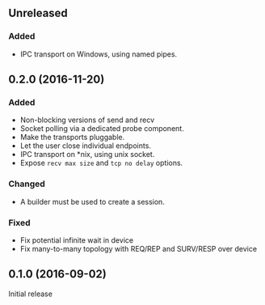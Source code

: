 ## Unreleased

### Added
- IPC transport on Windows, using named pipes.

## 0.2.0 (2016-11-20)

### Added
- Non-blocking versions of send and recv
- Socket polling via a dedicated probe component.
- Make the transports pluggable.
- Let the user close individual endpoints.
- IPC transport on *nix, using unix socket.
- Expose `recv max size` and `tcp no delay` options. 

### Changed
- A builder must be used to create a session.

### Fixed
- Fix potential infinite wait in device
- Fix many-to-many topology with REQ/REP and SURV/RESP over device

## 0.1.0 (2016-09-02)

Initial release